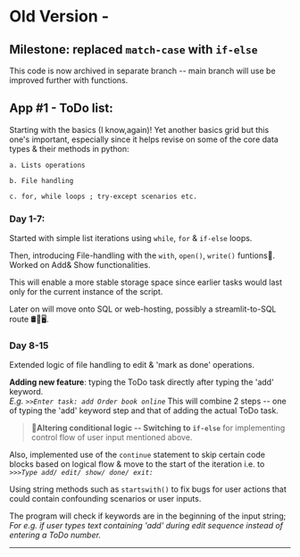 # Old Version - 
## Milestone: replaced `match-case` with `if-else`
This code is now archived in separate branch -- main branch will use be improved further with functions.

## App #1 - ToDo list:
Starting with the basics (I know,again)! Yet another basics grid but this one's important, especially since it helps revise on some of the core data types & their methods in python:
  
    a. Lists operations
    
    b. File handling
    
    c. for, while loops ; try-except scenarios etc.

### Day 1-7: 
Started with simple list iterations using `while`, `for` & `if-else` loops.

Then, introducing File-handling with the  `with`, `open()`, `write()` funtions📄. Worked on Add& Show functionalities.

This will enable a more stable storage space since earlier tasks would last only for the current instance of the script.

Later on will move onto SQL or web-hosting, possibly a streamlit-to-SQL route 🛢️🔁🖥️.

### Day 8-15
Extended logic of file handling to edit & 'mark as done' operations.

**Adding new feature**: typing the ToDo task directly after typing the 'add' keyword.<br> 
_E.g. `>>Enter task: add Order book online`_
This will combine 2 steps -- one of typing the 'add' keyword step and that of adding the actual ToDo task. 

>📢**Altering conditional logic -- Switching to `if-else`** for implementing control flow of user input mentioned above.

Also, implemented use of the `continue` statement to skip certain code blocks based on logical flow & move to the start of the iteration i.e. to _`>>>Type add/ edit/ show/ done/ exit:`_

Using string methods such as `startswith()` to fix bugs for user actions that could contain confounding scenarios or user inputs.

The program will check if keywords are in the beginning of the input string;<br>
_For e.g. if user types text containing 'add' during edit sequence instead of entering a ToDo number._
_____

